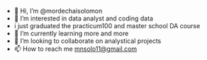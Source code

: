 - 👋 Hi, I’m @mordechaisolomon
- 👀 I’m interested in data analyst and coding data
-  i just graduated the practicum100 and master school DA course
- 🌱 I’m currently learning more and more
- 💞️ I’m looking to collaborate on analystical projects
- 📫 How to reach me mnsolo11@gmail.com

<!---
mordechaisolomon/mordechaisolomon is a ✨ special ✨ repository because its `README.md` (this file) appears on your GitHub profile.
You can click the Preview link to take a look at your changes.
--->
